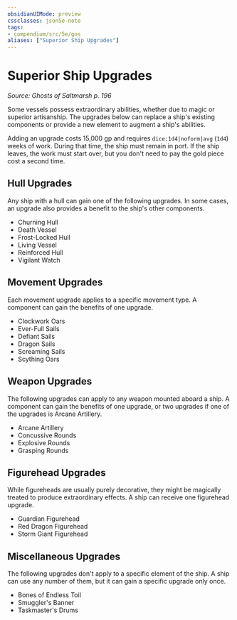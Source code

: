 ```yaml
---
obsidianUIMode: preview
cssclasses: json5e-note
tags:
- compendium/src/5e/gos
aliases: ["Superior Ship Upgrades"]
---
```

# Superior Ship Upgrades
*Source: Ghosts of Saltmarsh p. 196* 

Some vessels possess extraordinary abilities, whether due to magic or superior artisanship. The upgrades below can replace a ship's existing components or provide a new element to augment a ship's abilities.

Adding an upgrade costs 15,000 gp and requires `dice:1d4|noform|avg` (`1d4`) weeks of work. During that time, the ship must remain in port. If the ship leaves, the work must start over, but you don't need to pay the gold piece cost a second time.

## Hull Upgrades

Any ship with a hull can gain one of the following upgrades. In some cases, an upgrade also provides a benefit to the ship's other components.

- Churning Hull  
- Death Vessel  
- Frost-Locked Hull  
- Living Vessel  
- Reinforced Hull  
- Vigilant Watch  

## Movement Upgrades

Each movement upgrade applies to a specific movement type. A component can gain the benefits of one upgrade.

- Clockwork Oars  
- Ever-Full Sails  
- Defiant Sails  
- Dragon Sails  
- Screaming Sails  
- Scything Oars  

## Weapon Upgrades

The following upgrades can apply to any weapon mounted aboard a ship. A component can gain the benefits of one upgrade, or two upgrades if one of the upgrades is Arcane Artillery.

- Arcane Artillery  
- Concussive Rounds  
- Explosive Rounds  
- Grasping Rounds  

## Figurehead Upgrades

While figureheads are usually purely decorative, they might be magically treated to produce extraordinary effects. A ship can receive one figurehead upgrade.

- Guardian Figurehead  
- Red Dragon Figurehead  
- Storm Giant Figurehead  

## Miscellaneous Upgrades

The following upgrades don't apply to a specific element of the ship. A ship can use any number of them, but it can gain a specific upgrade only once.

- Bones of Endless Toil  
- Smuggler's Banner  
- Taskmaster's Drums